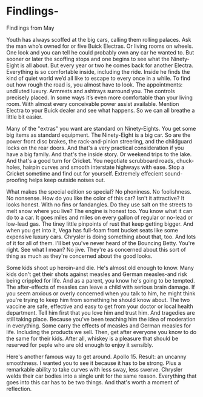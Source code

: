 # Findlings-
Findlings from May 

Youth has always scoffed at the big cars, calling them rolling palaces. Ask the man who’s owned for or five Buick Electras. Or living rooms on wheels. One look and you can tell he could probably own any car he wanted to. But sooner or later the scoffing stops and one begins to see what the Ninety-Eight is all about. But every year or two he comes back for another Electra. Everything is so comfortable inside, including the ride. Inside he finds the kind of quiet world we’d all like to escape to every once in a while. To find out how rough the road is, you almost have to look. The appointments: undiluted luxury. Armrests and ashtrays surround you. The controls precisely placed. In some ways it’s even more comfortable than your living room. With almost every conceivable power assist available. Mention Electra to your Buick dealer and see what happens. So we can all breathe a little bit easier. 


Many of the "extras" you want are standard on Ninety-Eights. You get some big items as standard equipment. The Ninety-Eight is a big car. So are the power front disc brakes, the rack-and-pinion streering, and the childguard locks on the rear doors. And that's a very practical consideration if you have a big family. And that's the inside story. Or weekend trips to the lake. And that's a good turn for Cricket. You negotiate scrubboard roads, chuck-holes, hairpin curves and smooth interstate highways with ease. Stop a Cricket sometime and find out for yourself. Extremely effecient sound-proofing helps keep outside noises out. 

What makes the special edition so special? No phoniness. No foolishness. No nonsense. How do you like the color of  this car? Isn't it attractive? It looks honest. With no fins or fandangles. Do they use salt on the streets to melt snow where you live? The engine is honest too. You know what it can do to a car. It goes miles and miles on every gallon of regular or no-lead or low-lead gas. The tiney little pinpoints of rust that keep getting bigger. And when you get into it, Vega has full-foam front bucket seats like some expensive luxury cars. Chrysler is doing something about that, too. And lots of it for all of them. I'll bet you've never heard of the Bouncing Betty. You're right. See what I mean? No jive. They're as concerned about this sort of thing as much as they're concerned about the good looks. 



Some kids shoot up heroin-and die. He's almost old enough to know. Many kids don't get their shots against measles and German measles-and risk being crippled for life. And as a parent, you know he's going to be tempted. The after-effects of measles can leave a child with serious brain damage. If you seem anxious or overly concerned when you talk to him, he might think you're trying to keep him from something he should know about. The two vaccine are safe, effective and easy to get from your doctor or local health department. Tell him first that you love him and trust him. And tragedies are still taking place. Because you've been teaching him the idea of moderation in everything. Some carry the effects of measles and German measles for life. Including the products we sell. Then, get after everyone you know to do the same for their kids. After all, whiskey is a pleasure that should be reserved for peple who are old enough to enjoy it sensibly. 

Here's another famous way to get around. Apollo 15. Result: an uncanny smoothness. I wanted you to see it because it has to be strong. Plus a remarkable ability to take curves with less sway, less swerve. Chrysler welds their car bodies into a single unit for the same reason. Everything that goes into this car has to be two things. And that's worth a moment of reflection. 
